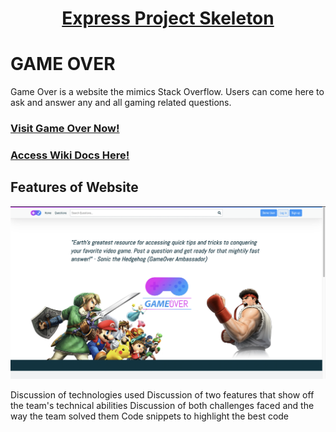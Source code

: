 # <ins><div align='center'> Express Project Skeleton</div></ins>

#  GAME OVER
Game Over is a website the mimics Stack Overflow. Users can come here to ask and answer any and all gaming related questions.

### [Visit Game Over Now!](http://game-over-app.herokuapp.com)

### [Access Wiki Docs Here!](https://github.com/codenamerick/express-group-project-game-over/wiki)

## Features of Website
<img src='https://github.com/codenamerick/express-group-project-game-over/blob/main/public/images/Screen%20Shot%202021-10-25%20at%2010.27.45%20AM.png'>

Discussion of technologies used
Discussion of two features that show off the team's technical abilities
Discussion of both challenges faced and the way the team solved them
Code snippets to highlight the best code



